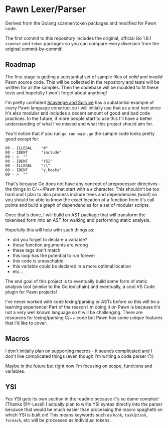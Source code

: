 # Pawn Lexer/Parser

Derived from the Golang scanner/token packages and modified for Pawn code.

The first commit to this repository includes the original, official Go 1.8.1 `scanner` and `token` packages so you can compare every diversion from the original commit-by-commit!

## Roadmap

The first stage is getting a substantial set of sample files of *valid* and *invalid* Pawn source code. This will be collected in the repository and tests will be written for all the samples. Then the codebase will be moulded to fit these tests and hopefully I won't forget about anything!

I'm pretty confident [Scavenge and Survive](https://github.com/Southclaws/ScavengeSurvive) has a substantial example of every Pawn language construct so I will initially use that as a test bed since it's also modular and includes a decent amount of good and bad code practices. In the future, if more people start to use this I'll have a better understanding of what I've missed and what this project should aim for.

You'll notice that if you run `go run main.go` the sample code looks pretty good except for:

```
00 - ILLEGAL    "#"
00 - IDENT      "include"
00 - <  ""
00 - IDENT      "YSI"
00 - ILLEGAL    "\\"
00 - IDENT      "y_hooks"
00 - >  ""
```

That's because Go does not have any concept of preprocessor directives - the things in C/++/Pawn that start with a `#` character. This shouldn't be too hard and I plan to also process include trees and dependencies (woo!) so you should be able to know the exact location of a function from it's call points and build a graph of dependencies for a set of modular scripts.

Once that's done, I will build an AST package that will transform the tokenised form into an AST for walking and performing static analysis.

Hopefully this will help with such things as:

- did you forget to declare a variable?
- these function arguments are wrong
- these tags don't match
- this loop has the potential to run forever
- this code is unreachable
- this variable could be declared in a more optimal location
- etc...

The end goal of this project is to eventually build some form of static analysis tool (similar to the Go toolchain) and eventually, a cool VS Code plugin for Pawn projects!

I've never worked with code lexing/parsing or ASTs before so this will be a learning experience! Part of the reason I'm doing it on Pawn is because it's not a very well known language so it will be challenging. There are resources for lexing/parsing C/++ code but Pawn has some unique features that I'd like to cover.

## Macros

I don't initially plan on supporting macros - it sounds complicated and I don't like complicated things (even though I'm writing a code parser :neutral_face:)

Maybe in the future but right now I'm focusing on scope, functions and variables.

## YSI

Yes YSI gets its own section in the readme because it's so damn complex! (Thanks @Y-Less!) I actually plan to write YSI syntax directly into the parser because that would be much easier than processing the macro spaghetti on which YSI is built on! This means keywords such as `hook`, `task`/`ptask`, `foreach`, etc will be processed as individual tokens.
